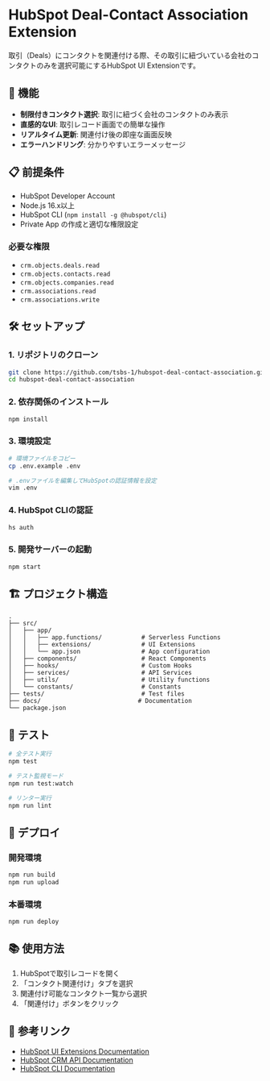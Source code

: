 # HubSpot Deal-Contact Association Extension

取引（Deals）にコンタクトを関連付ける際、その取引に紐づいている会社のコンタクトのみを選択可能にするHubSpot UI Extensionです。

## 🚀 機能

- **制限付きコンタクト選択**: 取引に紐づく会社のコンタクトのみ表示
- **直感的なUI**: 取引レコード画面での簡単な操作
- **リアルタイム更新**: 関連付け後の即座な画面反映
- **エラーハンドリング**: 分かりやすいエラーメッセージ

## 📋 前提条件

- HubSpot Developer Account
- Node.js 16.x以上
- HubSpot CLI (`npm install -g @hubspot/cli`)
- Private App の作成と適切な権限設定

### 必要な権限
- `crm.objects.deals.read`
- `crm.objects.contacts.read`
- `crm.objects.companies.read`
- `crm.associations.read`
- `crm.associations.write`

## 🛠️ セットアップ

### 1. リポジトリのクローン
```bash
git clone https://github.com/tsbs-1/hubspot-deal-contact-association.git
cd hubspot-deal-contact-association
```

### 2. 依存関係のインストール
```bash
npm install
```

### 3. 環境設定
```bash
# 環境ファイルをコピー
cp .env.example .env

# .envファイルを編集してHubSpotの認証情報を設定
vim .env
```

### 4. HubSpot CLIの認証
```bash
hs auth
```

### 5. 開発サーバーの起動
```bash
npm start
```

## 🏗️ プロジェクト構造

```
.
├── src/
│   ├── app/
│   │   ├── app.functions/           # Serverless Functions
│   │   ├── extensions/              # UI Extensions
│   │   └── app.json                 # App configuration
│   ├── components/                  # React Components
│   ├── hooks/                       # Custom Hooks
│   ├── services/                    # API Services
│   ├── utils/                       # Utility functions
│   └── constants/                   # Constants
├── tests/                           # Test files
├── docs/                           # Documentation
└── package.json
```

## 🧪 テスト

```bash
# 全テスト実行
npm test

# テスト監視モード
npm run test:watch

# リンター実行
npm run lint
```

## 🚀 デプロイ

### 開発環境
```bash
npm run build
npm run upload
```

### 本番環境
```bash
npm run deploy
```

## 📚 使用方法

1. HubSpotで取引レコードを開く
2. 「コンタクト関連付け」タブを選択
3. 関連付け可能なコンタクト一覧から選択
4. 「関連付け」ボタンをクリック

## 🔗 参考リンク

- [HubSpot UI Extensions Documentation](https://developers.hubspot.com/docs/platform/ui-extensions)
- [HubSpot CRM API Documentation](https://developers.hubspot.com/docs/api/crm)
- [HubSpot CLI Documentation](https://developers.hubspot.com/docs/cms/cli)
